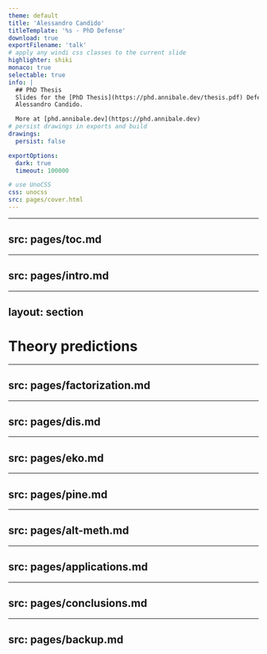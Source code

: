 ```yaml
---
theme: default
title: 'Alessandro Candido'
titleTemplate: '%s - PhD Defense'
download: true
exportFilename: 'talk'
# apply any windi css classes to the current slide
highlighter: shiki
monaco: true
selectable: true
info: |
  ## PhD Thesis
  Slides for the [PhD Thesis](https://phd.annibale.dev/thesis.pdf) Defense of
  Alessandro Candido.

  More at [phd.annibale.dev](https://phd.annibale.dev)
# persist drawings in exports and build
drawings:
  persist: false

exportOptions:
  dark: true
  timeout: 100000

# use UnoCSS
css: unocss
src: pages/cover.html
---
```


---
src: pages/toc.md
---

---
src: pages/intro.md
---

---
layout: section
---

# Theory predictions

---
src: pages/factorization.md
---

---
src: pages/dis.md
---

---
src: pages/eko.md
---

---
src: pages/pine.md
---

---
src: pages/alt-meth.md
---

---
src: pages/applications.md
---

---
src: pages/conclusions.md
---

---
src: pages/backup.md
---

